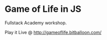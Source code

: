 # Game of Life in JS

Fullstack Academy workshop.

Play it Live @ http://gameoflife.bitballoon.com/
